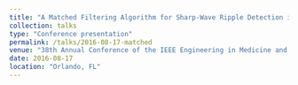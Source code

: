 ```yaml
---
title: "A Matched Filtering Algorithm for Sharp-Wave Ripple Detection in Hippocampal Local Field Potential Recordings"
collection: talks
type: "Conference presentation"
permalink: /talks/2016-08-17-matched
venue: "38th Annual Conference of the IEEE Engineering in Medicine and Biology Society"
date: 2016-08-17
location: "Orlando, FL"
---
```

